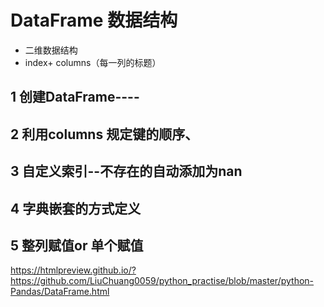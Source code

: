 # DataFrame 数据结构

* 二维数据结构
* index+ columns（每一列的标题）



## 1 创建DataFrame----


## 2 利用columns 规定键的顺序、

## 3 自定义索引--不存在的自动添加为nan

## 4 字典嵌套的方式定义

## 5 整列赋值or 单个赋值

https://htmlpreview.github.io/?https://github.com/LiuChuang0059/python_practise/blob/master/python-Pandas/DataFrame.html
